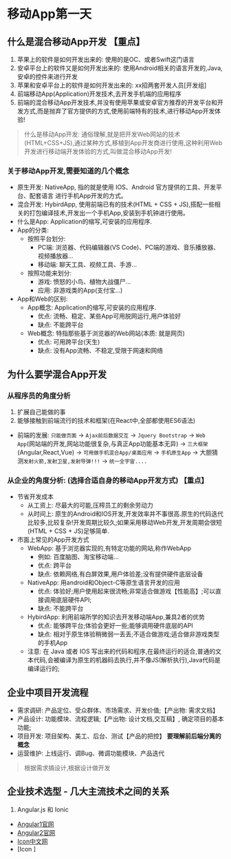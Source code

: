 # 移动App第一天

## 什么是混合移动App开发 【重点】
1. 苹果上的软件是如何开发出来的: 使用的是OC、或者Swift这门语言
2. 安卓平台上的软件又是如何开发出来的: 使用Android相关的语言开发的,Java,安卓的控件来进行开发
3. 苹果和安卓平台上的软件是如何开发出来的: xx招两套开发人员[开发组]
4. 前端移动App(Application)开发技术,去开发手机端的应用程序
5. 前端的混合移动App开发技术,并没有使用苹果或安卓官方推荐的开发平台和开发方式,而是抛弃了官方提供的方式,使用前端特有的技术,进行移动App开发体验!

> 什么是移动App开发: 通俗理解,就是把开发Web网站的技术(HTML+CSS+JS),通过某种方式,移植到App开发商进行使用,这种利用Web开发进行移动端开发体验的方式,叫做混合移动App开发!

### 关于移动App开发,需要知道的几个概念
+ 原生开发: NativeApp, 指的就是使用 IOS、Android 官方提供的工具、开发平台、配套语言 进行手机App开发的方式。
+ 混合开发: HybirdApp, 使用前端已有的技术(HTML + CSS + JS),搭配一些相关的打包编译技术,开发出一个手机App,安装到手机钟进行使用。
+ 什么是App: Application的缩写,可安装的应用程序.
+ App的分类:
  - 按照平台划分:
    + PC端: 浏览器、代码编辑器(VS Code)、PC端的游戏、音乐播放器、视频播放器...
    + 移动端: 聊天工具、视频工具、手游...
  - 按照功能来划分:
    + 游戏: 愤怒的小鸟、植物大战僵尸...
    + 应用: 非游戏类的App(支付宝...)
+ App和Web的区别:
    + App概念: Application的缩写,可安装的应用程序.
      - 优点: 流畅、稳定、某些App可用脱网运行,用户体验好
      - 缺点: 不能跨平台
    + Web概念: 特指那些基于浏览器的Web网站(本质: 就是网页)
      - 优点: 可用跨平台(天生)
      - 缺点: 没有App流畅、不稳定,受限于网速和网络

## 为什么要学混合App开发
### 从程序员的角度分析
1. 扩展自己能做的事
2. 能够接触到前端流行的技术和框架(在React中,全部都使用ES6语法)
+ 前端的发展: `只能做页面` -> `Ajax前后数据交互` -> `Jquery Bootstrap` -> `Web App`(网站端的开发,网站功能很复杂,与真正App功能基本无异) -> `三大框架`(Angular,React,Vue) -> `可用做手机混合App/桌面应用` -> `手机原生App` -> 大胆猜测`发射火箭,发射卫星,发射导弹!!!` -> `统一全宇宙....`

### 从企业的角度分析: (选择合适自身的移动App开发方式) 【重点】
- 节省开发成本
  + 从工资上: 尽最大的可能,压榨员工的剩余劳动力
  + 从时间上: 原生的Android和IOS开发,开发效率并不事很高.原生的代码迭代比较多,比较复杂!开发周期比较久;如果采用移动Web开发,开发周期会很短(HTML + CSS + JS)足够简单.
- 市面上常见的App开发方式
  + WebApp: 基于浏览器实现的,有特定功能的网站,称作WebApp
     - 例如: 百度脑图、淘宝移动端...
     - 优点: 跨平台
     - 缺点: 依赖网络,有白屏效果,用户体验差;没有提供硬件底层设备
  + NativeApp: 用android和Object-C等原生语言开发的应用
     - 优点: 体验好;用户使用起来很流畅;非常适合做游戏【性能高】;可以直接调用底层硬件API;
     - 缺点: 不能跨平台
  + HybirdApp: 利用前端所学的知识去开发移动端App,兼具2者的优势
     - 优点: 能够跨平台;体验会更好一些;能够调用硬件底层的API
     - 缺点: 相对于原生体验稍微弱一丢丢;不适合做游戏;适合做非游戏类型的手机App
  + 注意: 在 Java 或者 IOS 写出来的代码和程序,在最终运行的适合,普通的文本代码,会被编译为原生的机器码去执行,并不像JS(解析执行),Java代码是编译运行的;

## 企业中项目开发流程
  + 需求调研: 产品定位、受众群体、市场需求、开发价值;【产出物: 需求文档】
  + 产品设计: 功能模块、流程逻辑;【产出物: 设计文档,交互稿】, 确定项目的基本功能;
  + 项目开发: 项目架构、美工、后台、测试【产品的把控】 **要理解前后端分离的概念**
  + 运营维护: 上线运行、调Bug、微调功能模块、产品迭代

> 根据需求搞设计,根据设计做开发

## 企业技术选型 - 几大主流技术之间的关系
1. Angular.js 和 Ionic
  + [Angular1官网](https://angularjs.org/)
  + [Angular2官网](https://angular.io/)
  + [Icon中文网](http://www.ionic.wang/)
  + [Icon ]

